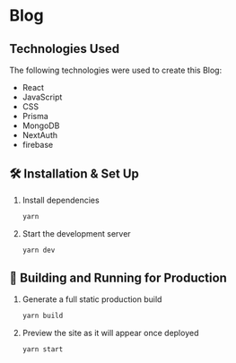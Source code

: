 # Blog



## Technologies Used

The following technologies were used to create this Blog:


- React
- JavaScript
- CSS
- Prisma
- MongoDB
- NextAuth
- firebase



## 🛠 Installation & Set Up


1. Install dependencies

   ```sh
   yarn
   ```

2. Start the development server

   ```sh
   yarn dev
   ```

## 🚀 Building and Running for Production

1. Generate a full static production build

   ```sh
   yarn build
   ```

1. Preview the site as it will appear once deployed

   ```sh
   yarn start
   ```




